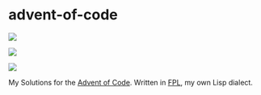 # advent-of-code

![](https://img.shields.io/badge/day%20📅-7-blue)

![](https://img.shields.io/badge/stars%20⭐-7-yellow)

![](https://img.shields.io/badge/days%20completed-3-red)

My Solutions for the [Advent of Code](https://adventofcode.com/2021/).
Written in [FPL](https://github.com/rbutenuth/fpl), my own Lisp dialect.
